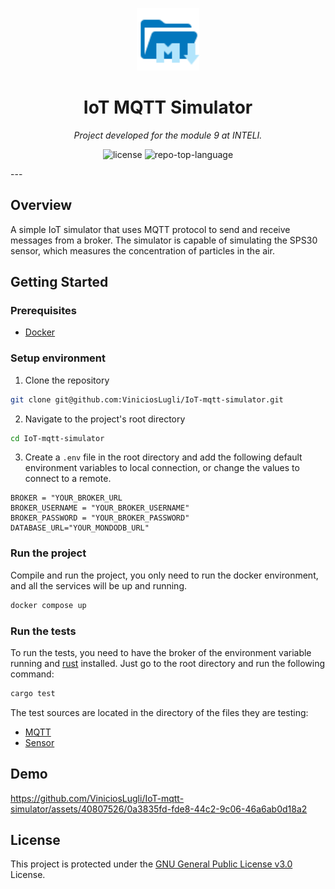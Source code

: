 <p align="center">
  <img src="https://raw.githubusercontent.com/PKief/vscode-material-icon-theme/ec559a9f6bfd399b82bb44393651661b08aaf7ba/icons/folder-markdown-open.svg" width="100" alt="project-logo">
</p>
<p align="center">
	<h1 align="center">IoT MQTT Simulator</h1>
</p>
<p align="center">
	<em> Project developed for the module 9 at INTELI.</em>
</p>
<p align="center">
	<img src="https://img.shields.io/github/license/ViniciosLugli/IoT-mqtt-simulator?style=default&logo=opensourceinitiative&logoColor=white&color=78DCE8" alt="license">
	<img src="https://img.shields.io/github/languages/top/ViniciosLugli/IoT-mqtt-simulator?style=default&color=78DCE8" alt="repo-top-language">
</p>
---

## Overview

A simple IoT simulator that uses MQTT protocol to send and receive messages from a broker. The simulator is capable of simulating the SPS30 sensor, which measures the concentration of particles in the air.

## Getting Started

### Prerequisites

-   [Docker](https://www.docker.com/)

### Setup environment

1. Clone the repository

```bash
git clone git@github.com:ViniciosLugli/IoT-mqtt-simulator.git
```

2. Navigate to the project's root directory

```bash
cd IoT-mqtt-simulator
```

3. Create a `.env` file in the root directory and add the following default environment variables to local connection, or change the values to connect to a remote.

```shell
BROKER = "YOUR_BROKER_URL
BROKER_USERNAME = "YOUR_BROKER_USERNAME"
BROKER_PASSWORD = "YOUR_BROKER_PASSWORD"
DATABASE_URL="YOUR_MONDODB_URL"
```

### Run the project

Compile and run the project, you only need to run the docker environment, and all the services will be up and running.

```bash
docker compose up
```

### Run the tests

To run the tests, you need to have the broker of the environment variable running and [rust](https://www.rust-lang.org/) installed. Just go to the root directory and run the following command:

```bash
cargo test
```

The test sources are located in the directory of the files they are testing:

-   [MQTT](common/src/mqtt.rs#L102)
-   [Sensor](publisher/src/sensor.rs#L45)

## Demo

https://github.com/ViniciosLugli/IoT-mqtt-simulator/assets/40807526/0a3835fd-fde8-44c2-9c06-46a6ab0d18a2

## License

This project is protected under the [GNU General Public License v3.0](https://choosealicense.com/licenses/gpl-3.0/) License.

